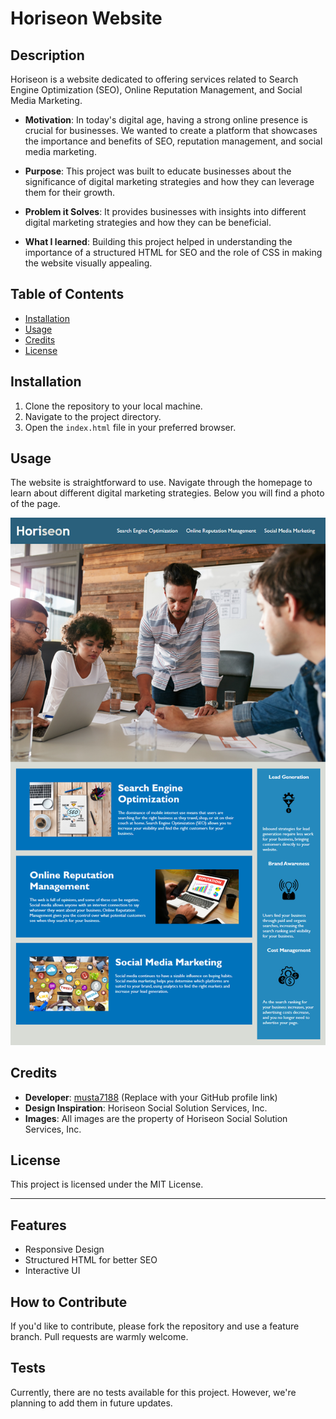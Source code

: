 # Horiseon Website

## Description

Horiseon is a website dedicated to offering services related to Search Engine Optimization (SEO), Online Reputation Management, and Social Media Marketing. 

- **Motivation**: In today's digital age, having a strong online presence is crucial for businesses. We wanted to create a platform that showcases the importance and benefits of SEO, reputation management, and social media marketing.
  
- **Purpose**: This project was built to educate businesses about the significance of digital marketing strategies and how they can leverage them for their growth.
  
- **Problem it Solves**: It provides businesses with insights into different digital marketing strategies and how they can be beneficial.
  
- **What I learned**: Building this project helped in understanding the importance of a structured HTML for SEO and the role of CSS in making the website visually appealing.

## Table of Contents

- [Installation](#installation)
- [Usage](#usage)
- [Credits](#credits)
- [License](#license)

## Installation

1. Clone the repository to your local machine.
2. Navigate to the project directory.
3. Open the `index.html` file in your preferred browser.

## Usage

The website is straightforward to use. Navigate through the homepage to learn about different digital marketing strategies. Below you will find a photo of the page.

![Horiseon Homepage](/Assets/01-html-css-git-challenge-demo.png)

## Credits

- **Developer**: [musta7188](#) (Replace with your GitHub profile link)
- **Design Inspiration**: Horiseon Social Solution Services, Inc.
- **Images**: All images are the property of Horiseon Social Solution Services, Inc.

## License

This project is licensed under the MIT License.

---

## Features

- Responsive Design
- Structured HTML for better SEO
- Interactive UI

## How to Contribute

If you'd like to contribute, please fork the repository and use a feature branch. Pull requests are warmly welcome.

## Tests

Currently, there are no tests available for this project. However, we're planning to add them in future updates.

